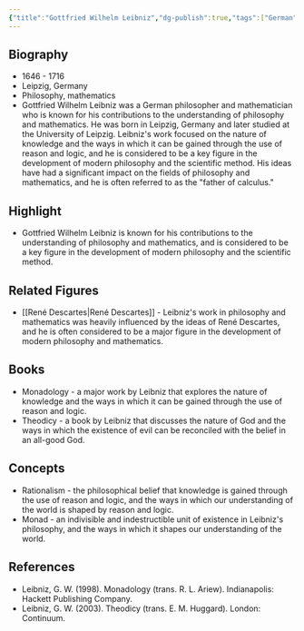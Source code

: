 ```yaml
---
{"title":"Gottfried Wilhelm Leibniz","dg-publish":true,"tags":["German","17th century","figures","renaissance-era"],"born-date":1646,"keywords":"Gottfried Wilhelm Leibniz, philosophy, mathematics, Germany","aliases":"German philosopher and mathematician","permalink":"/philosophers/renaissance-era/gottfried-leibniz/","dgPassFrontmatter":true}
---
```



## Biography

-   1646 - 1716
-   Leipzig, Germany
-   Philosophy, mathematics
-   Gottfried Wilhelm Leibniz was a German philosopher and mathematician who is known for his contributions to the understanding of philosophy and mathematics. He was born in Leipzig, Germany and later studied at the University of Leipzig. Leibniz's work focused on the nature of knowledge and the ways in which it can be gained through the use of reason and logic, and he is considered to be a key figure in the development of modern philosophy and the scientific method. His ideas have had a significant impact on the fields of philosophy and mathematics, and he is often referred to as the "father of calculus."

## Highlight

-   Gottfried Wilhelm Leibniz is known for his contributions to the understanding of philosophy and mathematics, and is considered to be a key figure in the development of modern philosophy and the scientific method.

## Related Figures

-   [[René Descartes\|René Descartes]] - Leibniz's work in philosophy and mathematics was heavily influenced by the ideas of René Descartes, and he is often considered to be a major figure in the development of modern philosophy and mathematics.

## Books

-   Monadology - a major work by Leibniz that explores the nature of knowledge and the ways in which it can be gained through the use of reason and logic.
-   Theodicy - a book by Leibniz that discusses the nature of God and the ways in which the existence of evil can be reconciled with the belief in an all-good God.

## Concepts

-   Rationalism - the philosophical belief that knowledge is gained through the use of reason and logic, and the ways in which our understanding of the world is shaped by reason and logic.
-   Monad - an indivisible and indestructible unit of existence in Leibniz's philosophy, and the ways in which it shapes our understanding of the world.

## References

-   Leibniz, G. W. (1998). Monadology (trans. R. L. Ariew). Indianapolis: Hackett Publishing Company.
-   Leibniz, G. W. (2003). Theodicy (trans. E. M. Huggard). London: Continuum.
